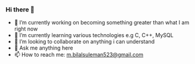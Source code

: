 ### Hi there 👋




- 🔭 I’m currently working on becoming something greater than what I am right now
- 🌱 I’m currently learning various technologies e.g C, C++, MySQL
- 👯 I’m looking to collaborate on anything i can understand 
- 💬 Ask me anything here
- 📫 How to reach me: m.bilalsuleman523@gmail.com

